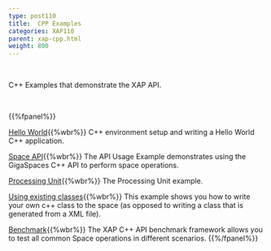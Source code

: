 ```yaml
---
type: post110
title:  CPP Examples
categories: XAP110
parent: xap-cpp.html
weight: 800
---
```


<br>

C++ Examples that demonstrate the XAP API.


<br>

{{%fpanel%}}


[Hello World](./cpp-api-hello-world-example.html){{%wbr%}}
C++ environment setup and writing a Hello World C++ application.

[Space API](./cpp-api-usage-example.html){{%wbr%}}
The API Usage Example demonstrates using the GigaSpaces C++ API to perform space operations.

[Processing Unit](./cpp-processing-unit-example.html){{%wbr%}}
The Processing Unit example.

[Using existing classes](./cpp-writing-existing-class-to-space.html){{%wbr%}}
This example shows you how to write your own c++ class to the space (as opposed to writing a class that is generated from a XML file).

[Benchmark]({{%currentadmurl%}}/benchmark-c++.html){{%wbr%}}
The XAP C++ API benchmark framework allows you to test all common Space operations in different scenarios.
{{%/fpanel%}}

